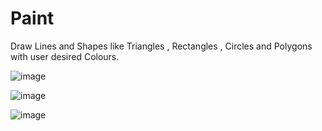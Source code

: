 # Paint
Draw Lines and Shapes like Triangles , Rectangles , Circles and Polygons with user desired Colours.

![image](https://user-images.githubusercontent.com/66171389/129160902-87c84b36-70c4-4bf1-abe0-1f7c473ef418.png)

![image](https://user-images.githubusercontent.com/66171389/129160966-c50b093d-7e60-4da4-9e8c-b1f183ad04d7.png)

![image](https://user-images.githubusercontent.com/66171389/129160993-0ae093d1-e1c2-4a80-86e8-9fce3736cc83.png)


